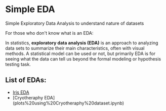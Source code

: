 # Simple EDA
Simple Exploratory Data Analysis to understand nature of datasets

For those who don't know what is an EDA:

In statistics, **exploratory data analysis (EDA)** is an approach to analyzing data sets to summarize their main characteristics, often with visual methods. A statistical model can be used or not, but primarily EDA is for seeing what the data can tell us beyond the formal modeling or hypothesis testing task.

## List of EDAs:

* [Iris EDA](Iris%20EDA.ipynb)
* [Cryotheraphy EDA] (plots%20using%20Cryotheraphy%20dataset.ipynb)
